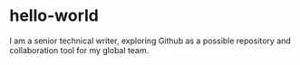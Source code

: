 # hello-world
I am a senior technical writer, exploring Github as a possible repository and collaboration tool for my global team.
